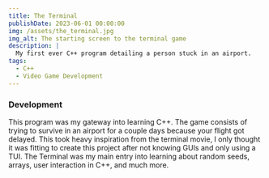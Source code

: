 ```yaml
---
title: The Terminal
publishDate: 2023-06-01 00:00:00
img: /assets/the_terminal.jpg
img_alt: The starting screen to the terminal game
description: |
  My first ever C++ program detailing a person stuck in an airport.
tags:
  - C++
  - Video Game Development
---
```



### Development 
This program was my gateway into learning C++. The game consists of trying to survive in an airport for a couple days because your flight got delayed.
This took heavy inspiration from the terminal movie, I only thought it was fitting to create this project after not knowing GUIs and only using a TUI.
The Terminal was my main entry into learning about random seeds, arrays, user interaction in C++, and much more.
